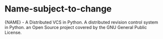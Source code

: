 # Name-subject-to-change
{NAME} - A Distributed VCS in Python. A distributed revision control system in Python. an Open Source project covered by the GNU General Public License.

